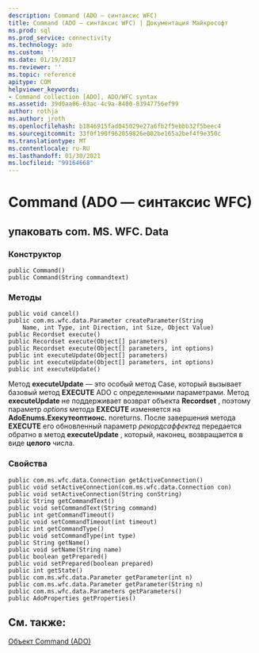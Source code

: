```yaml
---
description: Command (ADO — синтаксис WFC)
title: Command (ADO — синтаксис WFC) | Документация Майкрософт
ms.prod: sql
ms.prod_service: connectivity
ms.technology: ado
ms.custom: ''
ms.date: 01/19/2017
ms.reviewer: ''
ms.topic: reference
apitype: COM
helpviewer_keywords:
- Command collection [ADO], ADO/WFC syntax
ms.assetid: 39d0aa06-03ac-4c9a-8400-83947756ef99
author: rothja
ms.author: jroth
ms.openlocfilehash: b1846915fad045029e27a6fb2f5ebbb32f5beec4
ms.sourcegitcommit: 33f0f190f962059826e002be165a2bef4f9e350c
ms.translationtype: MT
ms.contentlocale: ru-RU
ms.lasthandoff: 01/30/2021
ms.locfileid: "99164668"
---
```

# <a name="command-ado---wfc-syntax"></a>Command (ADO — синтаксис WFC)
## <a name="package-commswfcdata"></a>упаковать com. MS. WFC. Data  
  
### <a name="constructor"></a>Конструктор  
  
```  
public Command()  
public Command(String commandtext)  
```  
  
### <a name="methods"></a>Методы  
  
```  
public void cancel()  
public com.ms.wfc.data.Parameter createParameter(String  
    Name, int Type, int Direction, int Size, Object Value)  
public Recordset execute()  
public Recordset execute(Object[] parameters)  
public Recordset execute(Object[] parameters, int options)  
public int executeUpdate(Object[] parameters)  
public int executeUpdate(Object[] parameters, int options)  
public int executeUpdate()  
```  
  
 Метод **executeUpdate** — это особый метод Case, который вызывает базовый метод **EXECUTE** ADO с определенными параметрами. Метод **executeUpdate** не поддерживает возврат объекта **Recordset** , поэтому параметр *options* метода **EXECUTE** изменяется на **AdoEnums.Exeкутеоптионс.** noreturns. После завершения метода **EXECUTE** его обновленный параметр *рекордсаффектед* передается обратно в метод **executeUpdate** , который, наконец, возвращается в виде **целого** числа.  
  
### <a name="properties"></a>Свойства  
  
```  
public com.ms.wfc.data.Connection getActiveConnection()  
public void setActiveConnection(com.ms.wfc.data.Connection con)  
public void setActiveConnection(String conString)  
public String getCommandText()  
public void setCommandText(String command)  
public int getCommandTimeout()  
public void setCommandTimeout(int timeout)  
public int getCommandType()  
public void setCommandType(int type)  
public String getName()  
public void setName(String name)  
public boolean getPrepared()  
public void setPrepared(boolean prepared)  
public int getState()  
public com.ms.wfc.data.Parameter getParameter(int n)  
public com.ms.wfc.data.Parameter getParameter(String n)  
public com.ms.wfc.data.Parameters getParameters()  
public AdoProperties getProperties()  
```  
  
## <a name="see-also"></a>См. также:  
 [Объект Command (ADO)](./command-object-ado.md)
